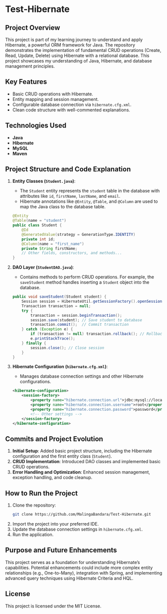 
# Test-Hibernate

## Project Overview

This project is part of my learning journey to understand and apply Hibernate, a powerful ORM framework for Java. The repository demonstrates the implementation of fundamental CRUD operations (Create, Read, Update, Delete) using Hibernate with a relational database. This project showcases my understanding of Java, Hibernate, and database management principles.

## Key Features

- Basic CRUD operations with Hibernate.
- Entity mapping and session management.
- Configurable database connection via `hibernate.cfg.xml`.
- Clean code structure with well-commented explanations.

## Technologies Used

- **Java**
- **Hibernate**
- **MySQL**
- **Maven**

## Project Structure and Code Explanation

1. **Entity Classes (`Student.java`)**:
   - The `Student` entity represents the `student` table in the database with attributes like `id`, `firstName`, `lastName`, and `email`.
   - Hibernate annotations like `@Entity`, `@Table`, and `@Column` are used to map the Java class to the database table.

   ```java
   @Entity
   @Table(name = "student")
   public class Student {
       @Id
       @GeneratedValue(strategy = GenerationType.IDENTITY)
       private int id;
       @Column(name = "first_name")
       private String firstName;
       // Other fields, constructors, and methods...
   }
   ```

2. **DAO Layer (`StudentDAO.java`)**:
   - Contains methods to perform CRUD operations. For example, the `saveStudent` method handles inserting a `Student` object into the database.

   ```java
   public void saveStudent(Student student) {
       Session session = HibernateUtil.getSessionFactory().openSession();
       Transaction transaction = null;
       try {
           transaction = session.beginTransaction();
           session.save(student); // Save student to database
           transaction.commit();  // Commit transaction
       } catch (Exception e) {
           if (transaction != null) transaction.rollback(); // Rollback if error occurs
           e.printStackTrace();
       } finally {
           session.close(); // Close session
       }
   }
   ```

3. **Hibernate Configuration (`hibernate.cfg.xml`)**:
   - Manages database connection settings and other Hibernate configurations.

   ```xml
   <hibernate-configuration>
       <session-factory>
           <property name="hibernate.connection.url">jdbc:mysql://localhost:3306/your_database</property>
           <property name="hibernate.connection.username">root</property>
           <property name="hibernate.connection.password">password</property>
           <!-- Other settings -->
       </session-factory>
   </hibernate-configuration>
   ```

## Commits and Project Evolution

1. **Initial Setup**: Added basic project structure, including the Hibernate configuration and the first entity class (`Student`).
2. **CRUD Implementation**: Introduced DAO classes and implemented basic CRUD operations.
3. **Error Handling and Optimization**: Enhanced session management, exception handling, and code cleanup.

## How to Run the Project

1. Clone the repository:
   ```bash
   git clone https://github.com/MalingaBandara/Test-Hibernate.git
   ```
2. Import the project into your preferred IDE.
3. Update the database connection settings in `hibernate.cfg.xml`.
4. Run the application.

## Purpose and Future Enhancements

This project serves as a foundation for understanding Hibernate’s capabilities. Potential enhancements could include more complex entity relationships (e.g., One-to-Many), integration with Spring, and implementing advanced query techniques using Hibernate Criteria and HQL.

## License

This project is licensed under the MIT License.
